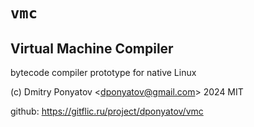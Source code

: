 # `vmc`
## Virtual Machine Compiler

bytecode compiler prototype for native Linux

(c) Dmitry Ponyatov <<dponyatov@gmail.com>> 2024 MIT

github: https://gitflic.ru/project/dponyatov/vmc
